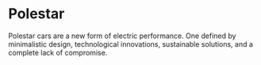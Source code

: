 # Polestar

Polestar cars are a new form of electric performance. One defined by minimalistic design, technological innovations, sustainable solutions, and a complete lack of compromise.
